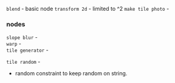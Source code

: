 
`blend` - basic node
`transform 2d` - limited to ^2
`make tile photo` - 

### nodes
`slope blur` -   
`warp` -  
`tile generator` -  


`tile random` - 
  - random constraint to keep random on string.  
